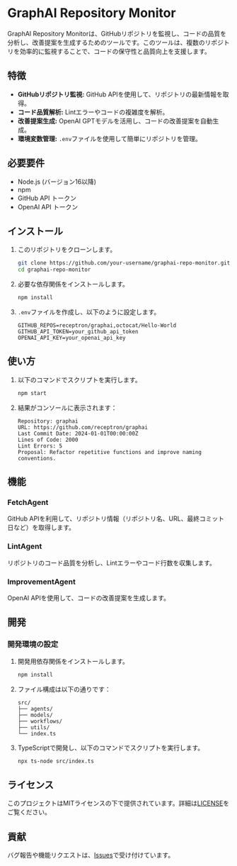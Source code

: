 # GraphAI Repository Monitor

GraphAI Repository Monitorは、GitHubリポジトリを監視し、コードの品質を分析し、改善提案を生成するためのツールです。このツールは、複数のリポジトリを効率的に監視することで、コードの保守性と品質向上を支援します。

## 特徴

- **GitHubリポジトリ監視:** GitHub APIを使用して、リポジトリの最新情報を取得。
- **コード品質解析:** Lintエラーやコードの複雑度を解析。
- **改善提案生成:** OpenAI GPTモデルを活用し、コードの改善提案を自動生成。
- **環境変数管理:** `.env`ファイルを使用して簡単にリポジトリを管理。

## 必要要件

- Node.js (バージョン16以降)
- npm
- GitHub API トークン
- OpenAI API トークン

## インストール

1. このリポジトリをクローンします。

   ```bash
   git clone https://github.com/your-username/graphai-repo-monitor.git
   cd graphai-repo-monitor
   ```

2. 必要な依存関係をインストールします。

   ```bash
   npm install
   ```

3. `.env`ファイルを作成し、以下のように設定します。

   ```plaintext
   GITHUB_REPOS=receptron/graphai,octocat/Hello-World
   GITHUB_API_TOKEN=your_github_api_token
   OPENAI_API_KEY=your_openai_api_key
   ```

## 使い方

1. 以下のコマンドでスクリプトを実行します。

   ```bash
   npm start
   ```

2. 結果がコンソールに表示されます：

   ```
   Repository: graphai
   URL: https://github.com/receptron/graphai
   Last Commit Date: 2024-01-01T00:00:00Z
   Lines of Code: 2000
   Lint Errors: 5
   Proposal: Refactor repetitive functions and improve naming conventions.
   ```

## 機能

### FetchAgent
GitHub APIを利用して、リポジトリ情報（リポジトリ名、URL、最終コミット日など）を取得します。

### LintAgent
リポジトリのコード品質を分析し、Lintエラーやコード行数を収集します。

### ImprovementAgent
OpenAI APIを使用して、コードの改善提案を生成します。

## 開発

### 開発環境の設定

1. 開発用依存関係をインストールします。

   ```bash
   npm install
   ```

2. ファイル構成は以下の通りです：

   ```
   src/
   ├── agents/
   ├── models/
   ├── workflows/
   ├── utils/
   └── index.ts
   ```

3. TypeScriptで開発し、以下のコマンドでスクリプトを実行します。

   ```bash
   npx ts-node src/index.ts
   ```

## ライセンス

このプロジェクトはMITライセンスの下で提供されています。詳細は[LICENSE](LICENSE)をご覧ください。

## 貢献

バグ報告や機能リクエストは、[Issues](https://github.com/takurot/graphai-repo-monitor/issues)で受け付けています。
